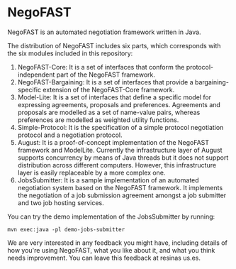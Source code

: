 NegoFAST
========

NegoFAST is an automated negotiation framework written in Java.

The distribution of NegoFAST includes six parts, which corresponds with the six modules
included in this repository:

1. NegoFAST-Core: It is a set of interfaces that conform the protocol-independent part of 
the NegoFAST framework.
2. NegoFAST-Bargaining: It is a set of interfaces that provide a bargaining-specific
extension of the NegoFAST-Core framework.
3. Model-Lite: It is a set of interfaces that define a specific model for expressing 
agreements, proposals and preferences. Agreements and proposals are modelled as a set of 
name-value pairs, whereas preferences are modelled as weighted utility functions.
4. Simple-Protocol: It is the specification of a simple protocol negotiation protocol and 
a negotiation protocol.
5. August: It is a proof-of-concept implementation of the NegoFAST framework and 
ModelLite. Currently the infrastructure layer of August supports concurrency by means of 
Java threads but it does not support distribution across different computers. However, 
this infrastructure layer is easily replaceable by a more complex one.
6. JobsSubmitter: It is a sample implementation of an automated negotiation system based 
on the NegoFAST framework. It implements the negotiation of a job submission agreement 
amongst a job submitter and two job hosting services.

You can try the demo implementation of the JobsSubmitter by running:

	mvn exec:java -pl demo-jobs-submitter

We are very interested in any feedback you might have, including details of how you're 
using NegoFAST, what you like about it, and what you think needs improvement. You can 
leave this feedback at resinas <at> us.es.
